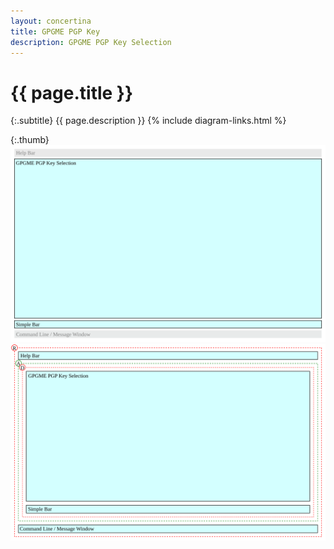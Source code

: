 ```yaml
---
layout: concertina
title: GPGME PGP Key
description: GPGME PGP Key Selection
---
```


# {{ page.title }}

{:.subtitle}
{{ page.description }}
{% include diagram-links.html %}

{:.thumb}
![s-dlg-gpgme-pgp-key-selection](images/s-dlg-gpgme-pgp-key-selection.svg)
![l-dlg-gpgme-pgp-key-selection](images/l-dlg-gpgme-pgp-key-selection.svg)
